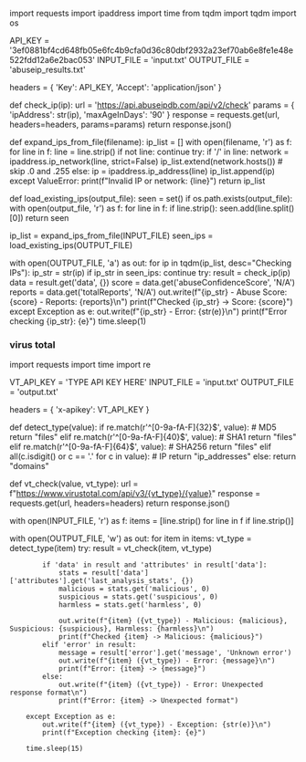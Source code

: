 import requests
import ipaddress
import time
from tqdm import tqdm
import os

API_KEY = '3ef0881bf4cd648fb05e6fc4b9cfa0d36c80dbf2932a23ef70ab6e8fe1e48e522fdd12a6e2bac053'
INPUT_FILE = 'input.txt'
OUTPUT_FILE = 'abuseip_results.txt'

headers = {
    'Key': API_KEY,
    'Accept': 'application/json'
}

def check_ip(ip):
    url = 'https://api.abuseipdb.com/api/v2/check'
    params = {
        'ipAddress': str(ip),
        'maxAgeInDays': '90'
    }
    response = requests.get(url, headers=headers, params=params)
    return response.json()

def expand_ips_from_file(filename):
    ip_list = []
    with open(filename, 'r') as f:
        for line in f:
            line = line.strip()
            if not line:
                continue
            try:
                if '/' in line:
                    network = ipaddress.ip_network(line, strict=False)
                    ip_list.extend(network.hosts())  # skip .0 and .255
                else:
                    ip = ipaddress.ip_address(line)
                    ip_list.append(ip)
            except ValueError:
                print(f"Invalid IP or network: {line}")
    return ip_list

def load_existing_ips(output_file):
    seen = set()
    if os.path.exists(output_file):
        with open(output_file, 'r') as f:
            for line in f:
                if line.strip():
                    seen.add(line.split()[0])
    return seen

ip_list = expand_ips_from_file(INPUT_FILE)
seen_ips = load_existing_ips(OUTPUT_FILE)

with open(OUTPUT_FILE, 'a') as out:
    for ip in tqdm(ip_list, desc="Checking IPs"):
        ip_str = str(ip)
        if ip_str in seen_ips:
            continue
        try:
            result = check_ip(ip)
            data = result.get('data', {})
            score = data.get('abuseConfidenceScore', 'N/A')
            reports = data.get('totalReports', 'N/A')
            out.write(f"{ip_str} - Abuse Score: {score} - Reports: {reports}\n")
            print(f"Checked {ip_str} -> Score: {score}")
        except Exception as e:
            out.write(f"{ip_str} - Error: {str(e)}\n")
            print(f"Error checking {ip_str}: {e}")
        time.sleep(1)


### virus total ###

import requests
import time
import re

VT_API_KEY = 'TYPE API KEY HERE'
INPUT_FILE = 'input.txt'
OUTPUT_FILE = 'output.txt'

headers = {
    'x-apikey': VT_API_KEY
}

def detect_type(value):
    if re.match(r'^[0-9a-fA-F]{32}$', value):      # MD5
        return "files"
    elif re.match(r'^[0-9a-fA-F]{40}$', value):     # SHA1
        return "files"
    elif re.match(r'^[0-9a-fA-F]{64}$', value):     # SHA256
        return "files"
    elif all(c.isdigit() or c == '.' for c in value):  # IP
        return "ip_addresses"
    else:
        return "domains"

def vt_check(value, vt_type):
    url = f"https://www.virustotal.com/api/v3/{vt_type}/{value}"
    response = requests.get(url, headers=headers)
    return response.json()

with open(INPUT_FILE, 'r') as f:
    items = [line.strip() for line in f if line.strip()]

with open(OUTPUT_FILE, 'w') as out:
    for item in items:
        vt_type = detect_type(item)
        try:
            result = vt_check(item, vt_type)

            if 'data' in result and 'attributes' in result['data']:
                stats = result['data']['attributes'].get('last_analysis_stats', {})
                malicious = stats.get('malicious', 0)
                suspicious = stats.get('suspicious', 0)
                harmless = stats.get('harmless', 0)

                out.write(f"{item} ({vt_type}) - Malicious: {malicious}, Suspicious: {suspicious}, Harmless: {harmless}\n")
                print(f"Checked {item} -> Malicious: {malicious}")
            elif 'error' in result:
                message = result['error'].get('message', 'Unknown error')
                out.write(f"{item} ({vt_type}) - Error: {message}\n")
                print(f"Error: {item} -> {message}")
            else:
                out.write(f"{item} ({vt_type}) - Error: Unexpected response format\n")
                print(f"Error: {item} -> Unexpected format")

        except Exception as e:
            out.write(f"{item} ({vt_type}) - Exception: {str(e)}\n")
            print(f"Exception checking {item}: {e}")

        time.sleep(15)




